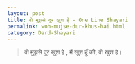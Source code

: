 ```yaml
---
layout: post
title: वो मुझसे दूर खुश हे - One Line Shayari
permalink: woh-mujse-dur-khus-hai.html
category: Dard-Shayari
---
```

> वो मुझसे दूर खुश हे , मैं खुश हूँ की, वो खुश हे। 